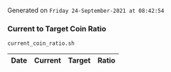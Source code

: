 Generated on `Friday 24-September-2021 at 08:42:54`

### Current to Target Coin Ratio
`current_coin_ratio.sh`

Date|Current|Target|Ratio
---|---|---|---
